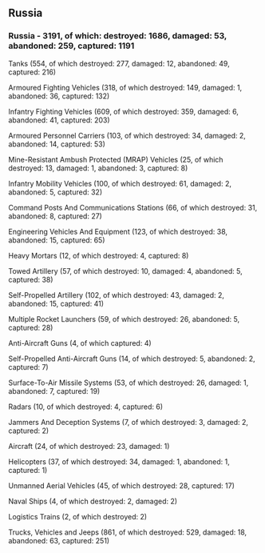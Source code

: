 
 
 ## Russia
 
 ### Russia - 3191, of which: destroyed: 1686, damaged: 53, abandoned: 259, captured: 1191

 

 

 Tanks (554, of which destroyed: 277, damaged: 12, abandoned: 49, captured: 216)

 Armoured Fighting Vehicles (318, of which destroyed: 149, damaged: 1, abandoned: 36, captured: 132)

 Infantry Fighting Vehicles (609, of which destroyed: 359, damaged: 6, abandoned: 41, captured: 203)

 Armoured Personnel Carriers (103, of which destroyed: 34, damaged: 2, abandoned: 14, captured: 53)

 Mine-Resistant Ambush Protected (MRAP) Vehicles (25, of which destroyed: 13, damaged: 1, abandoned: 3, captured: 8)

 Infantry Mobility Vehicles (100, of which destroyed: 61, damaged: 2, abandoned: 5, captured: 32)

 Command Posts And Communications Stations (66, of which destroyed: 31, abandoned: 8, captured: 27)

 Engineering Vehicles And Equipment (123, of which destroyed: 38, abandoned: 15, captured: 65)

 Heavy Mortars (12, of which destroyed: 4, captured: 8)

 Towed Artillery (57, of which destroyed: 10, damaged: 4, abandoned: 5, captured: 38)

 Self-Propelled Artillery (102, of which destroyed: 43, damaged: 2, abandoned: 15, captured: 41)

 Multiple Rocket Launchers (59, of which destroyed: 26, abandoned: 5, captured: 28)

 Anti-Aircraft Guns (4, of which captured: 4)

 Self-Propelled Anti-Aircraft Guns (14, of which destroyed: 5, abandoned: 2, captured: 7)

 Surface-To-Air Missile Systems (53, of which destroyed: 26, damaged: 1, abandoned: 7, captured: 19)

 Radars (10, of which destroyed: 4, captured: 6)

 Jammers And Deception Systems (7, of which destroyed: 3, damaged: 2, captured: 2)

 Aircraft (24, of which destroyed: 23, damaged: 1)

 Helicopters (37, of which destroyed: 34, damaged: 1, abandoned: 1, captured: 1)

 Unmanned Aerial Vehicles (45, of which destroyed: 28, captured: 17)

 Naval Ships (4, of which destroyed: 2, damaged: 2)

 Logistics Trains (2, of which destroyed: 2)

 Trucks, Vehicles and Jeeps (861, of which destroyed: 529, damaged: 18, abandoned: 63, captured: 251)

